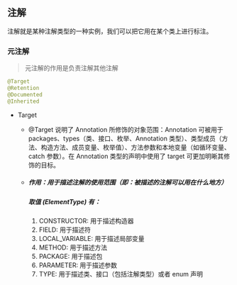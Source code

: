 ## 注解

注解就是某种注解类型的一种实例，我们可以把它用在某个类上进行标注。



### 元注解

> 元注解的作用是负责注解其他注解

~~~java
@Target
@Retention
@Documented
@Inherited
~~~

- Target

  - @Target 说明了 Annotation 所修饰的对象范围：Annotation 可被用于 packages、types（类、接口、枚举、Annotation 类型）、类型成员（方法、构造方法、成员变量、枚举值）、方法参数和本地变量（如循环变量、catch 参数）。在 Annotation 类型的声明中使用了 target 可更加明晰其修饰的目标。

  - ##### 作用：用于描述注解的使用范围（即：被描述的注解可以用在什么地方）

    ##### 取值 (ElementType) 有：

    1. CONSTRUCTOR: 用于描述构造器
    2. FIELD: 用于描述符
    3. LOCAL_VARIABLE: 用于描述局部变量
    4. METHOD: 用于描述方法
    5. PACKAGE: 用于描述包
    6. PARAMETER: 用于描述参数
    7. TYPE: 用于描述类、接口（包括注解类型）或者 enum 声明